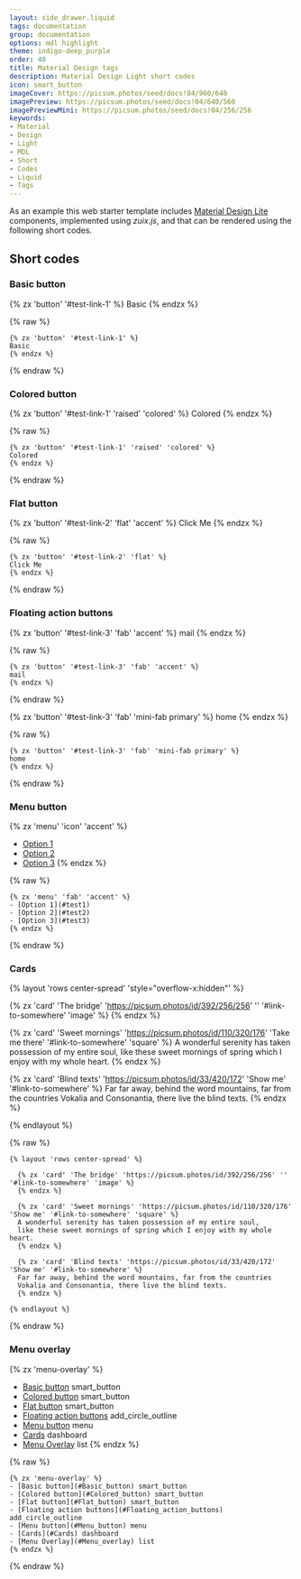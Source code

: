 ```yaml
---
layout: side_drawer.liquid
tags: documentation
group: documentation
options: mdl highlight
theme: indigo-deep_purple
order: 40
title: Material Design tags
description: Material Design Light short codes
icon: smart_button
imageCover: https://picsum.photos/seed/docs!04/960/640
imagePreview: https://picsum.photos/seed/docs!04/640/560
imagePreviewMini: https://picsum.photos/seed/docs!04/256/256
keywords:
- Material
- Design
- Light
- MDL
- Short
- Codes
- Liquid
- Tags
---
```


As an example this web starter template includes [Material Design Lite](https://getmdl.io/components/) components, implemented using
*zuix.js*, and that can be rendered using the following short codes.   


## Short codes

<a name="Basic_button"></a>
### Basic button

{% zx 'button' '#test-link-1' %}
Basic
{% endzx %}

{% raw %}
```liquid
{% zx 'button' '#test-link-1' %}
Basic
{% endzx %}
```
{% endraw %}

<a name="Colored_button"></a>
### Colored button

{% zx 'button' '#test-link-1' 'raised' 'colored' %}
Colored
{% endzx %}

{% raw %}
```liquid
{% zx 'button' '#test-link-1' 'raised' 'colored' %}
Colored
{% endzx %}
```
{% endraw %}

<a name="Flat_button"></a>
### Flat button

{% zx 'button' '#test-link-2' 'flat' 'accent' %}
Click Me
{% endzx %}

{% raw %}
```liquid
{% zx 'button' '#test-link-2' 'flat' %}
Click Me
{% endzx %}
```
{% endraw %}

<a name="Floating_action_buttons"></a>
### Floating action buttons

{% zx 'button' '#test-link-3' 'fab' 'accent' %}
mail
{% endzx %}

{% raw %}
```liquid
{% zx 'button' '#test-link-3' 'fab' 'accent' %}
mail
{% endzx %}
```
{% endraw %}

{% zx 'button' '#test-link-3' 'fab' 'mini-fab primary' %}
home
{% endzx %}

{% raw %}
```liquid
{% zx 'button' '#test-link-3' 'fab' 'mini-fab primary' %}
home
{% endzx %}
```
{% endraw %}

<a name="Menu_button"></a>
### Menu button

{% zx 'menu' 'icon' 'accent' %}
- [Option 1](#test1)
- [Option 2](#test2)
- [Option 3](#test3)
{% endzx %}

{% raw %}
```liquid
{% zx 'menu' 'fab' 'accent' %}
- [Option 1](#test1)
- [Option 2](#test2)
- [Option 3](#test3)
{% endzx %}
```
{% endraw %}

<a name="Cards"></a>
### Cards


{% layout 'rows center-spread' 'style="overflow-x:hidden"' %}

  {% zx 'card' 'The bridge' 'https://picsum.photos/id/392/256/256' '' '#link-to-somewhere' 'image' %}
  {% endzx %}
    
  {% zx 'card' 'Sweet mornings' 'https://picsum.photos/id/110/320/176' 'Take me there' '#link-to-somewhere' 'square' %}
  A wonderful serenity has taken possession of my entire soul,
  like these sweet mornings of spring which I enjoy with my whole heart.
  {% endzx %}
  
  {% zx 'card' 'Blind texts' 'https://picsum.photos/id/33/420/172' 'Show me' '#link-to-somewhere' %}
  Far far away, behind the word mountains, far from the countries
  Vokalia and Consonantia, there live the blind texts.
  {% endzx %}

{% endlayout %}

{% raw %}
```liquid
{% layout 'rows center-spread' %}

  {% zx 'card' 'The bridge' 'https://picsum.photos/id/392/256/256' '' '#link-to-somewhere' 'image' %}
  {% endzx %}

  {% zx 'card' 'Sweet mornings' 'https://picsum.photos/id/110/320/176' 'Show me' '#link-to-somewhere' 'square' %}
  A wonderful serenity has taken possession of my entire soul,
  like these sweet mornings of spring which I enjoy with my whole heart.
  {% endzx %}
  
  {% zx 'card' 'Blind texts' 'https://picsum.photos/id/33/420/172' 'Show me' '#link-to-somewhere' %}
  Far far away, behind the word mountains, far from the countries
  Vokalia and Consonantia, there live the blind texts. 
  {% endzx %}

{% endlayout %}
```
{% endraw %}

<a name="Menu_overlay"></a>
### Menu overlay

{% zx 'menu-overlay' %}
- [Basic button](#Basic_button) smart_button
- [Colored button](#Colored_button) smart_button 
- [Flat button](#Flat_button) smart_button
- [Floating action buttons](#Floating_action_buttons) add_circle_outline
- [Menu button](#Menu_button) menu
- [Cards](#Cards) dashboard
- [Menu Overlay](#Menu_overlay) list
{% endzx %}

{% raw %}
```liquid
{% zx 'menu-overlay' %}
- [Basic button](#Basic_button) smart_button
- [Colored button](#Colored_button) smart_button 
- [Flat button](#Flat_button) smart_button
- [Floating action buttons](#Floating_action_buttons) add_circle_outline
- [Menu button](#Menu_button) menu
- [Cards](#Cards) dashboard
- [Menu Overlay](#Menu_overlay) list
{% endzx %}
```
{% endraw %}
